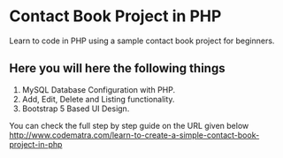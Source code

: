 # Contact Book Project in PHP
Learn to code in PHP using a sample contact book project for beginners.

## Here you will here the following things
1. MySQL Database Configuration with PHP. 
2. Add, Edit, Delete and Listing functionality. 
3. Bootstrap 5 Based UI Design.

You can check the full step by step guide on the URL given below
http://www.codematra.com/learn-to-create-a-simple-contact-book-project-in-php